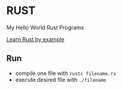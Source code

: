 # RUST
My Hello World Rust Programs

[Learn Rust by example](https://doc.rust-lang.org/stable/rust-by-example/)

## Run
- compile one file with `rustc filename.rs`
- execute desired file with `./filename`